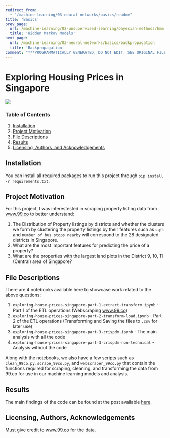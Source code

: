 ```yaml
---
redirect_from:
  - "/machine-learning/03-neural-networks/basics/readme"
title: 'Basics'
prev_page:
  url: /machine-learning/02-unsupervised-learning/bayesian-methods/hmm
  title: 'Hidden Markov Models'
next_page:
  url: /machine-learning/03-neural-networks/basics/backpropagation
  title: 'Backpropagation'
comment: "***PROGRAMMATICALLY GENERATED, DO NOT EDIT. SEE ORIGINAL FILES IN /content***"
---
```

# Exploring Housing Prices in Singapore

<img src="https://thesmartlocal.com/wp-content/uploads/2014/09/images_easyblog_images_2088_Beautiful-Homes_Hillside-House-1.jpg" />

### Table of Contents

1. [Installation](#installation)
2. [Project Motivation](#motivation)
3. [File Descriptions](#files)
4. [Results](#results)
5. [Licensing, Authors, and Acknowledgements](#licensing)

## Installation <a name="installation"></a>

You can install all required packages to run this project through `pip install -r requirements.txt`.

## Project Motivation<a name="motivation"></a>

For this project, I was interestested in scraping property listing data from www.99.co to better understand:

1. The Distribution of Property listings by districts and whether the clusters we form by clustering the property listings by their features such as `sqft` and `number of bus stops nearby` will correspond to the 28 designated districts in Singapore.
2. What are the most important features for predicting the price of a property?
3. What are the properties with the largest land plots in the District 9, 10, 11 (Central) area of Singapore?

## File Descriptions <a name="files"></a>

There are 4 notebooks available here to showcase work related to the above questions:
1. `exploring-house-prices-singapore-part-1-extract-transform.ipynb` - Part 1 of the ETL operations (Webscraping www.99.co)
2. `exploring-house-prices-singapore-part-2-transform-load.ipynb` - Part 2 of the ETL operations (Transforming and Saving the files to `.csv` for later use)
3. `exploring-house-prices-singapore-part-3-crispdm.ipynb` - The main analysis with all the code
4. `exploring-house-prices-singapore-part-3-crispdm-non-technical` - Analysis without the code

Along with the notebooks, we also have a few scripts such as `clean_99co.py`, `scrape_99co.py`, and `webscraper_99co.py` that contain the functions required for scraping, cleaning, and transforming the data from 99.co for use in our machine learning models and analysis.

## Results<a name="results"></a>

The main findings of the code can be found at the post available [here](https://jeffchenchengyi.github.io/portfolio/udacity/04-exploring-condos-sg/exploring-house-prices-singapore-part-3-crispdm-non-technical.html).

## Licensing, Authors, Acknowledgements<a name="licensing"></a>

Must give credit to www.99.co for the data.
